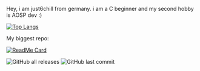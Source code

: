 Hey,
i am just6chill from germany.
i am a C beginner and my second hobby is AOSP dev :)

[![Top Langs](https://github-readme-stats.vercel.app/api/top-langs/?username=just6chill)](https://github.com/just6chill)

My biggest repo:

[![ReadMe Card](https://github-readme-stats.vercel.app/api/pin/?username=just6chill&repo=hdir)](https://github.com/just6chill/hdir)

![GitHub all releases](https://img.shields.io/github/downloads/just6chill/hdir/total)
![GitHub last commit](https://img.shields.io/github/last-commit/just6chill/hdir)
